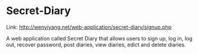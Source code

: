 # Secret-Diary
Link: http://wenyiyang.net/web-application/secret-diary/signup.php

A web application called Secret Diary that allows users to sign up, log in, log out, recover password, post diaries, view diaries, edict and delete diaries.
